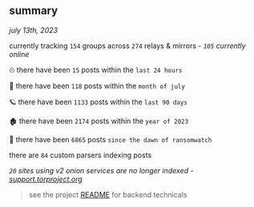 
## summary
_july 13th, 2023_

currently tracking `154` groups across `274` relays & mirrors - _`105` currently online_

⏲ there have been `15` posts within the `last 24 hours`

🦈 there have been `118` posts within the `month of july`

🪐 there have been `1133` posts within the `last 90 days`

🏚 there have been `2174` posts within the `year of 2023`

🦕 there have been `6865` posts `since the dawn of ransomwatch`

there are `84` custom parsers indexing posts

_`20` sites using v2 onion services are no longer indexed - [support.torproject.org](https://support.torproject.org/onionservices/v2-deprecation/)_

> see the project [README](https://github.com/joshhighet/ransomwatch#ransomwatch--) for backend technicals
